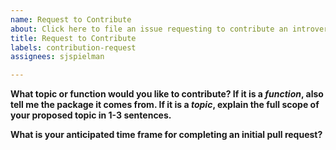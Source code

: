 ```yaml
---
name: Request to Contribute
about: Click here to file an issue requesting to contribute an introverse help doc
title: Request to Contribute
labels: contribution-request
assignees: sjspielman

---
```


<!-- Please fill out this template's question prompts. DO NOT DELETE THE PROMPTS! You can use the "Preview" button to make sure you have filled out the template properly before submitting the issue. -->

**What topic or function would you like to contribute? If it is a _function_, also tell me the package it comes from. If it is a _topic_, explain the full scope of your proposed topic in 1-3 sentences.**


**What is your anticipated time frame for completing an initial pull request?**
